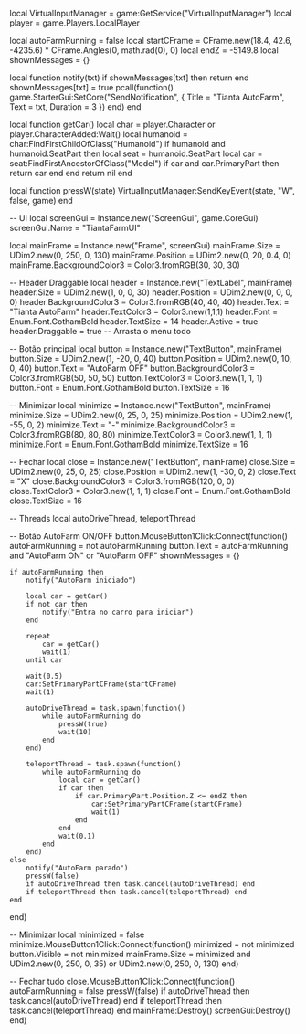 local VirtualInputManager = game:GetService("VirtualInputManager")
local player = game.Players.LocalPlayer

local autoFarmRunning = false
local startCFrame = CFrame.new(18.4, 42.6, -4235.6) * CFrame.Angles(0, math.rad(0), 0)
local endZ = -5149.8
local shownMessages = {}

local function notify(txt)
    if shownMessages[txt] then return end
    shownMessages[txt] = true
    pcall(function()
        game.StarterGui:SetCore("SendNotification", {
            Title = "Tianta AutoFarm",
            Text = txt,
            Duration = 3
        })
    end)
end

local function getCar()
    local char = player.Character or player.CharacterAdded:Wait()
    local humanoid = char:FindFirstChildOfClass("Humanoid")
    if humanoid and humanoid.SeatPart then
        local seat = humanoid.SeatPart
        local car = seat:FindFirstAncestorOfClass("Model")
        if car and car.PrimaryPart then
            return car
        end
    end
    return nil
end

local function pressW(state)
    VirtualInputManager:SendKeyEvent(state, "W", false, game)
end

-- UI
local screenGui = Instance.new("ScreenGui", game.CoreGui)
screenGui.Name = "TiantaFarmUI"

local mainFrame = Instance.new("Frame", screenGui)
mainFrame.Size = UDim2.new(0, 250, 0, 130)
mainFrame.Position = UDim2.new(0, 20, 0.4, 0)
mainFrame.BackgroundColor3 = Color3.fromRGB(30, 30, 30)

-- Header Draggable
local header = Instance.new("TextLabel", mainFrame)
header.Size = UDim2.new(1, 0, 0, 30)
header.Position = UDim2.new(0, 0, 0, 0)
header.BackgroundColor3 = Color3.fromRGB(40, 40, 40)
header.Text = "Tianta AutoFarm"
header.TextColor3 = Color3.new(1,1,1)
header.Font = Enum.Font.GothamBold
header.TextSize = 14
header.Active = true
header.Draggable = true -- Arrasta o menu todo

-- Botão principal
local button = Instance.new("TextButton", mainFrame)
button.Size = UDim2.new(1, -20, 0, 40)
button.Position = UDim2.new(0, 10, 0, 40)
button.Text = "AutoFarm OFF"
button.BackgroundColor3 = Color3.fromRGB(50, 50, 50)
button.TextColor3 = Color3.new(1, 1, 1)
button.Font = Enum.Font.GothamBold
button.TextSize = 16

-- Minimizar
local minimize = Instance.new("TextButton", mainFrame)
minimize.Size = UDim2.new(0, 25, 0, 25)
minimize.Position = UDim2.new(1, -55, 0, 2)
minimize.Text = "-"
minimize.BackgroundColor3 = Color3.fromRGB(80, 80, 80)
minimize.TextColor3 = Color3.new(1, 1, 1)
minimize.Font = Enum.Font.GothamBold
minimize.TextSize = 16

-- Fechar
local close = Instance.new("TextButton", mainFrame)
close.Size = UDim2.new(0, 25, 0, 25)
close.Position = UDim2.new(1, -30, 0, 2)
close.Text = "X"
close.BackgroundColor3 = Color3.fromRGB(120, 0, 0)
close.TextColor3 = Color3.new(1, 1, 1)
close.Font = Enum.Font.GothamBold
close.TextSize = 16

-- Threads
local autoDriveThread, teleportThread

-- Botão AutoFarm ON/OFF
button.MouseButton1Click:Connect(function()
    autoFarmRunning = not autoFarmRunning
    button.Text = autoFarmRunning and "AutoFarm ON" or "AutoFarm OFF"
    shownMessages = {}

    if autoFarmRunning then
        notify("AutoFarm iniciado")

        local car = getCar()
        if not car then
            notify("Entra no carro para iniciar")
        end

        repeat
            car = getCar()
            wait(1)
        until car

        wait(0.5)
        car:SetPrimaryPartCFrame(startCFrame)
        wait(1)

        autoDriveThread = task.spawn(function()
            while autoFarmRunning do
                pressW(true)
                wait(10)
            end
        end)

        teleportThread = task.spawn(function()
            while autoFarmRunning do
                local car = getCar()
                if car then
                    if car.PrimaryPart.Position.Z <= endZ then
                        car:SetPrimaryPartCFrame(startCFrame)
                        wait(1)
                    end
                end
                wait(0.1)
            end
        end)
    else
        notify("AutoFarm parado")
        pressW(false)
        if autoDriveThread then task.cancel(autoDriveThread) end
        if teleportThread then task.cancel(teleportThread) end
    end
end)

-- Minimizar
local minimized = false
minimize.MouseButton1Click:Connect(function()
    minimized = not minimized
    button.Visible = not minimized
    mainFrame.Size = minimized and UDim2.new(0, 250, 0, 35) or UDim2.new(0, 250, 0, 130)
end)

-- Fechar tudo
close.MouseButton1Click:Connect(function()
    autoFarmRunning = false
    pressW(false)
    if autoDriveThread then task.cancel(autoDriveThread) end
    if teleportThread then task.cancel(teleportThread) end
    mainFrame:Destroy()
    screenGui:Destroy()
end)
